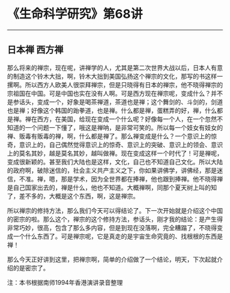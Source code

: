 # 《生命科学研究》第68讲

------

## 日本禅 西方禅

那么将来的禅宗，现在呢，讲禅学的人，尤其是第二次世界大战以后，日本人有意的制造这个铃木大拙，啊，铃木大拙到美国弘扬这个禅宗的文化，那写的书这样一摞啊。所以西方人欧美人很崇拜禅宗，但是只晓得有日本的禅宗，他不晓得禅宗的宗祖国在中国。可是中国也实在没有人啊。可是西方现在禅宗呢，变成什么？并不是参话头，变成一个，好象是喝茶禅道，茶道也是禅；这个舞剑的、斗剑的，剑道也是禅；好像这个韩国的跆拳道，也是禅。什么都是禅，蛋糕弄的好，禅，什么都是禅。禅在西方，在美国，给现在变成一个什么呢？好像每一个人，在一个忽然不知道的一个问题一下懂了，哦这是禅呐，是非常可笑的。所以每一个妓女有妓女的禅、贩毒有贩毒的禅，啊，什么都是禅了。那么禅变成是什么？一个意识上的惊奇，意识上的，自己偶然觉得意识上的惊奇、意识上的突破、意识上的领会、意识上的莫名其妙，越是莫名其妙，越叫做禅。现在变成这样一个时代了！可是禅呢，变成很新颖的。甚至我们大陆也是这样，文化，自己也不知道自己文化。所以大陆的政府啊，破除迷信的，社会主义共产主义之下，你如果讲佛学，讲佛经，那是迷信，不准。禅，嗯，那是学术，因为全世界都在捧禅，他也跟到捧禅。他不晓得禅是自己国家出去的，禅是什么，他也不知道。大概禅啊，同那个夏天树上叫的知了，差不多的，大概是这个东西，啊，这是禅宗。

所以禅宗的修持方法，那么我们今天可以得结论了。下一次开始就是介绍这个中国的密宗的啦。那么这个，禅宗的这个修持方法，参话头，刚才我的结论：是产生得非常巧妙，很高，包含了那么多内容，但是到现在没落啊，完全糟蹋了，不晓得变成一个什么东西了。可是禅宗呢，它是真走的是宇宙生命究竟的、找根根的东西是禅！

那么今天正好讲到这里，把禅宗啊，简单的介绍做了一个结论，明天，下次起就介绍的是密宗了。

注：本书根据南师1994年香港演讲录音整理

